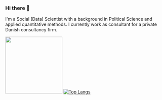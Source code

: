 ### Hi there 👋

<!--
**jvieroe/jvieroe** is a ✨ _special_ ✨ repository because its `README.md` (this file) appears on your GitHub profile.

Here are some ideas to get you started:

- 🔭 I’m currently working on ...
- 🌱 I’m currently learning ...
- 👯 I’m looking to collaborate on ...
- 🤔 I’m looking for help with ...
- 💬 Ask me about ...
- 📫 How to reach me: ...
- 😄 Pronouns: ...
- ⚡ Fun fact: ...
-->

I'm a Social (Data) Scientist with a background in Political Science and applied quantitative methods. I currently work as consultant for a private Danish consultancy firm.


<img height="180em" src="https://github-readme-stats.vercel.app/api?username=jvieroe&show_icons=true&theme=merko&hide_border=true&&count_private=true&include_all_commits=true" /> [![Top Langs](https://github-readme-stats.vercel.app/api/top-langs/?username=jvieroe&theme=merko)](https://github.com/jvieroe/github-readme-stats)


